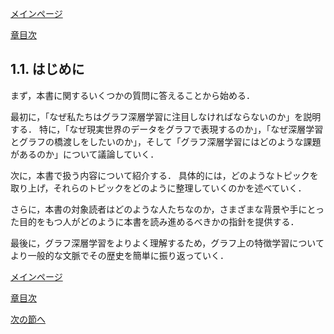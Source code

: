 [メインページ](../../index.markdown)

[章目次](./chap1.md)
## 1.1. はじめに

まず，本書に関するいくつかの質問に答えることから始める．

最初に，「なぜ私たちはグラフ深層学習に注目しなければならないのか」を説明する．
特に，「なぜ現実世界のデータをグラフで表現するのか」，「なぜ深層学習とグラフの橋渡しをしたいのか」，そして「グラフ深層学習にはどのような課題があるのか」について議論していく．

次に，本書で扱う内容について紹介する．
具体的には，どのようなトピックを取り上げ，それらのトピックをどのように整理していくのかを述べていく．

さらに，本書の対象読者はどのような人たちなのか，さまざまな背景や手にとった目的をもつ人がどのように本書を読み進めるべきかの指針を提供する．

最後に，グラフ深層学習をよりよく理解するため，グラフ上の特徴学習についてより一般的な文脈でその歴史を簡単に振り返っていく．


[メインページ](../../index.markdown)

[章目次](./chap1.md)

[次の節へ](./subsection_02.md)


